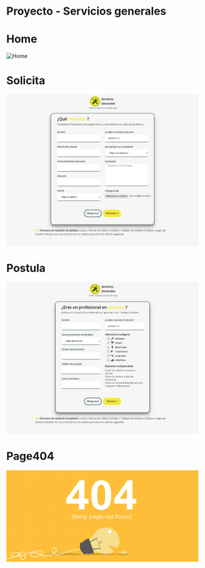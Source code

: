 
Proyecto - Servicios generales
=======
# Home
![Home](hme.png)

# Solicita
![Solicita](Solicita.png)

# Postula
![Postula](Postula.png)

# Page404
![Page404](Page404.png)
